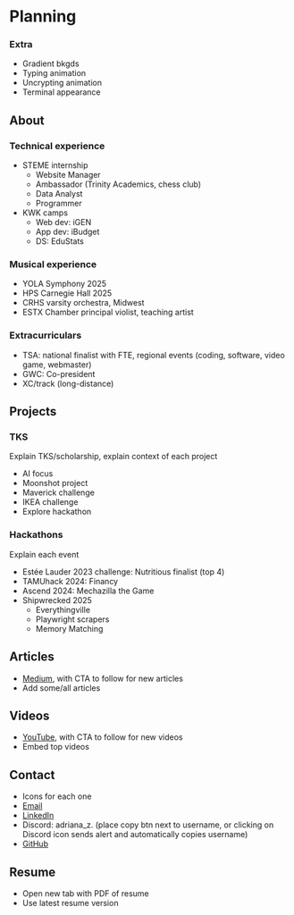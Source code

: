 # Planning

### Extra
- Gradient bkgds
- Typing animation
- Uncrypting animation
- Terminal appearance

## About

### Technical experience
- STEME internship
    - Website Manager
    - Ambassador (Trinity Academics, chess club)
    - Data Analyst
    - Programmer
- KWK camps
    - Web dev: iGEN
    - App dev: iBudget
    - DS: EduStats

### Musical experience
- YOLA Symphony 2025
- HPS Carnegie Hall 2025
- CRHS varsity orchestra, Midwest
- ESTX Chamber principal violist, teaching artist

### Extracurriculars
- TSA: national finalist with FTE, regional events (coding, software, video game, webmaster)
- GWC: Co-president
- XC/track (long-distance)

## Projects

### TKS
Explain TKS/scholarship, explain context of each project
- AI focus
- Moonshot project
- Maverick challenge
- IKEA challenge
- Explore hackathon

### Hackathons
Explain each event
- Estée Lauder 2023 challenge: Nutritious finalist (top 4)
- TAMUhack 2024: Financy
- Ascend 2024: Mechazilla the Game
- Shipwrecked 2025
    - Everythingville
    - Playwright scrapers
    - Memory Matching

## Articles
- [Medium](https://medium.com/@aszm), with CTA to follow for new articles
- Add some/all articles

## Videos
- [YouTube](https://www.youtube.com/@aszm), with CTA to follow for new videos
- Embed top videos

## Contact
- Icons for each one
- [Email](mailto:adrianasofia.zambrano@gmail.com)
- [LinkedIn](https://www.linkedin.com/in/adrianazambrano2009)
- Discord: adriana_z. (place copy btn next to username, or clicking on Discord icon sends alert and automatically copies username)
- [GitHub](https://github.com/aszm101)

## Resume
- Open new tab with PDF of resume
- Use latest resume version